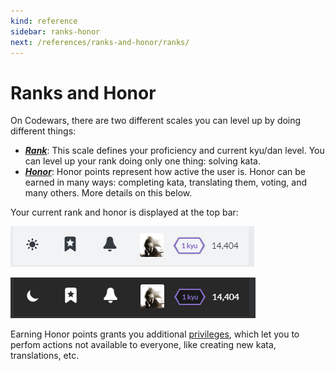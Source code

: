 ```yaml
---
kind: reference
sidebar: ranks-honor
next: /references/ranks-and-honor/ranks/
---
```


# Ranks and Honor

On Codewars, there are two different scales you can level up by doing different things:

- [**_Rank_**](/references/ranks-and-honor/ranks/): This scale defines your proficiency and current kyu/dan level. You can level up your rank doing only one thing: solving kata.
- [**_Honor_**](/references/ranks-and-honor/honor/): Honor points represent how active the user is. Honor can be earned in many ways: completing kata, translating them, voting, and many others. More details on this below.

Your current rank and honor is displayed at the top bar:

<div class="block dark:hidden">

![top bar](./img/top-bar_light.png)

</div>
<div class="hidden dark:block">

![top bar](./img/top-bar_dark.png)

</div>

Earning Honor points grants you additional [privileges](/references/ranks-and-honor/privileges/), which let you to perfom actions not available to everyone, like creating new kata, translations, etc.
